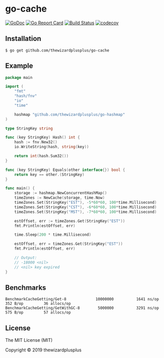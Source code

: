 # go-cache

[![GoDoc](https://godoc.org/github.com/thewizardplusplus/go-cache?status.svg)](https://godoc.org/github.com/thewizardplusplus/go-cache)
[![Go Report Card](https://goreportcard.com/badge/github.com/thewizardplusplus/go-cache)](https://goreportcard.com/report/github.com/thewizardplusplus/go-cache)
[![Build Status](https://travis-ci.org/thewizardplusplus/go-cache.svg?branch=master)](https://travis-ci.org/thewizardplusplus/go-cache)
[![codecov](https://codecov.io/gh/thewizardplusplus/go-cache/branch/master/graph/badge.svg)](https://codecov.io/gh/thewizardplusplus/go-cache)

## Installation

```
$ go get github.com/thewizardplusplus/go-cache
```

## Example

```go
package main

import (
	"fmt"
	"hash/fnv"
	"io"
	"time"

	hashmap "github.com/thewizardplusplus/go-hashmap"
)

type StringKey string

func (key StringKey) Hash() int {
	hash := fnv.New32()
	io.WriteString(hash, string(key))

	return int(hash.Sum32())
}

func (key StringKey) Equals(other interface{}) bool {
	return key == other.(StringKey)
}

func main() {
	storage := hashmap.NewConcurrentHashMap()
	timeZones := NewCache(storage, time.Now)
	timeZones.Set(StringKey("EST"), -5*60*60, 100*time.Millisecond)
	timeZones.Set(StringKey("CST"), -6*60*60, 100*time.Millisecond)
	timeZones.Set(StringKey("MST"), -7*60*60, 100*time.Millisecond)

	estOffset, err := timeZones.Get(StringKey("EST"))
	fmt.Println(estOffset, err)

	time.Sleep(200 * time.Millisecond)

	estOffset, err = timeZones.Get(StringKey("EST"))
	fmt.Println(estOffset, err)

	// Output:
	// -18000 <nil>
	// <nil> key expired
}
```

## Benchmarks

```
BenchmarkCacheGetting/Get-8         	10000000	      1641 ns/op	     352 B/op	      36 allocs/op
BenchmarkCacheGetting/GetWithGC-8   	 5000000	      3291 ns/op	     575 B/op	      57 allocs/op
```

## License

The MIT License (MIT)

Copyright &copy; 2019 thewizardplusplus
